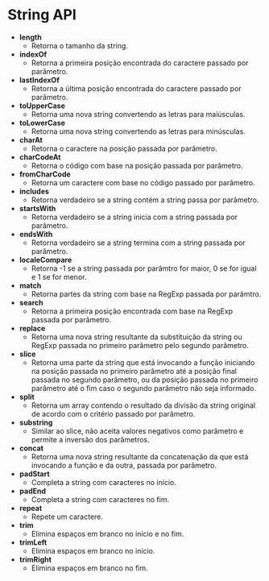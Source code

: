 # String API

- **length**
  - Retorna o tamanho da string.
- **indexOf**
  - Retorna a primeira posição encontrada do caractere passado por parâmetro.
- **lastIndexOf**
  - Retorna a última posição encontrada do caractere passado por parâmetro.
- **toUpperCase**
  - Retorna uma nova string convertendo as letras para maiúsculas.
- **toLowerCase**
  - Retorna uma nova string convertendo as letras para minúsculas.
- **charAt**
  - Retorna o caractere na posição passada por parâmetro.
- **charCodeAt**
  - Retorna o código com base na posição passada por parâmetro.
- **fromCharCode**
  - Retorna um caractere com base no código passado por parâmetro.
- **includes**
  - Retorna verdadeiro se a string contém a string passa por parâmetro.
- **startsWith**
  - Retorna verdadeiro se a string inicia com a string passada por parâmetro.
- **endsWith**
  - Retorna verdadeiro se a string termina com a string passada por parâmetro.
- **localeCompare**
  - Retorna -1 se a string passada por parâmtro for maior, 0 se for igual e 1 se for menor.
- **match**
  - Retorna partes da string com base na RegExp passada por parâmtro.
- **search**
  - Retorna a primeira posição encontrada com base na RegExp passada por parâmetro.
- **replace**
  - Retorna uma nova string resultante da substituição da string ou RegExp passada no primeiro parâmetro pelo segundo parâmetro.
- **slice**
  - Retorna uma parte da string que está invocando a função iniciando na posição passada no primeiro parâmetro até a posição final passada no segundo parâmetro, ou da posição passada no primeiro parâmetro até o fim caso o segundo parâmetro não seja informado.
- **split**
  - Retorna um array contendo o resultado da divisão da string original de acordo com o critério passado por parâmetro.
- **substring**
  - Similar ao slice, não aceita valores negativos como parâmetro e permite a inversão dos parâmetros.
- **concat**
  - Retorna uma nova string resultante da concatenação da que está invocando a função e da outra, passada por parâmetro.
- **padStart**
  - Completa a string com caracteres no início.
- **padEnd**
  - Completa a string com caracteres no fim.
- **repeat**
  - Repete um caractere.
- **trim**
  - Elimina espaços em branco no início e no fim.
- **trimLeft**
  - Elimina espaços em branco no início.
- **trimRight**
  - Elimina espaços em branco no fim.